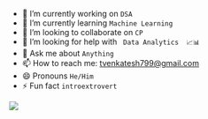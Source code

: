 

- 🔭 I’m currently working on     ``` DSA ```
- 🌱 I’m currently learning  ``` Machine Learning ```
- 👯 I’m looking to collaborate on ``` CP ```
- 🤔 I’m looking for help with ``` Data Analytics  📈📊```
- 💬 Ask me about ```Anything```
- 📫 How to reach me: tvenkatesh799@gmail.com
- 😄 Pronouns ```He/Him```
- ⚡ Fun fact ```introextrovert ```
<img src = "https://github-readme-stats.vercel.app/api?username=venkatesh799&&show_icons=true&title_color=#FF5733&icon_color=bb2acf&text_color=#EE5D0B&bg_color=EE5D0B" >
